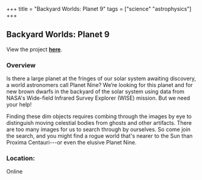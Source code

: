 +++
title = "Backyard Worlds: Planet 9"
tags = ["science" "astrophysics"]
+++

## Backyard Worlds: Planet 9

View the project [**here**](https://www.zooniverse.org/projects/marckuchner/backyard-worlds-planet-9).

### Overview

Is there a large planet at the fringes of our solar system awaiting discovery, a world astronomers call Planet Nine? We’re looking for this planet and for new brown dwarfs in the backyard of the solar system using data from NASA's Wide-field Infrared Survey Explorer (WISE) mission. But we need your help!

Finding these dim objects requires combing through the images by eye to distinguish moving celestial bodies from ghosts and other artifacts. There are too many images for us to search through by ourselves. So come join the search, and you might find a rogue world that's nearer to the Sun than Proxima Centauri---or even the elusive Planet Nine.

### Location:
Online
